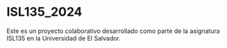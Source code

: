 # ISL135_2024
Este es un proyecto colaborativo desarrollado como parte de la asignatura ISL135 en la Universidad de El Salvador. 
